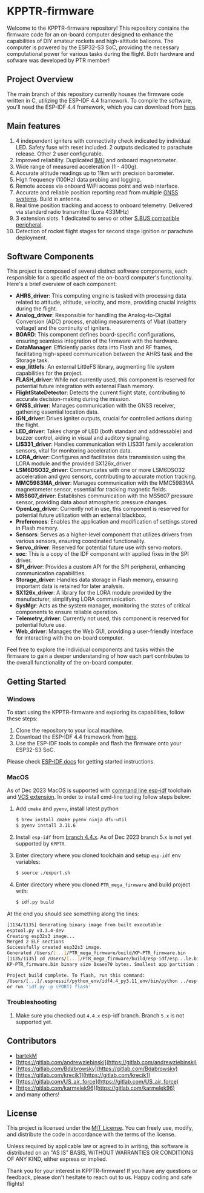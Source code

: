 # KPPTR-firmware

Welcome to the KPPTR-firmware repository! This repository contains the firmware code for an on-board computer designed to enhance the capabilities of DIY amateur rockets and high-altitude balloons. The computer is powered by the ESP32-S3 SoC, providing the necessary computational power for various tasks during the flight. Both hardware and sofware was developed by PTR member!

## Project Overview

The main branch of this repository currently houses the firmware code written in C, utilizing the ESP-IDF 4.4 framework. To compile the software, you'll need the ESP-IDF 4.4 framework, which you can download from [here](https://dl.espressif.com/dl/esp-idf/?idf=4.4).

## Main features
1. 4 independent igniters with connectivity check indicated by individual LED. Safety fuse with reset included.
   2 outputs dedicated to parachute release. Other 2 user configurable.
2. Improved reliability. Duplicated [IMU](https://en.wikipedia.org/wiki/Inertial_measurement_unit) and onboard magnetometer.
3. Wide range of measured acceleration (1 - 400g).
4. Accurate altitude readings up to 11km with precision barometer.
5. High frequency (100Hz) data probing and logging.
6. Remote access via onboard WiFi access point and web interface.
7. Accurate and reliable position reporting read from multiple [GNSS systems](https://en.wikipedia.org/wiki/Gnss). Build in antenna.
8. Real time position tracking and access to onboard telemetry. Delivered via standard radio transmitter (Lora 433MHz)
9. 3 extension slots. 1 dedicated to servo or other [S.BUS compatible peripheral](https://www.futabarc.com/sbus/).
10. Detection of rocket flight stages for second stage ignition or parachute deployment.

## Software Components

This project is composed of several distinct software components, each responsible for a specific aspect of the on-board computer's functionality. Here's a brief overview of each component:

- **AHRS_driver**: This computing engine is tasked with processing data related to attitude, altitude, velocity, and more, providing crucial insights during the flight.
- **Analog_driver**: Responsible for handling the Analog-to-Digital Conversion (ADC) process, enabling measurements of Vbat (battery voltage) and the continuity of igniters.
- **BOARD**: This component defines board-specific configurations, ensuring seamless integration of the firmware with the hardware.
- **DataManager**: Efficiently packs data into Flash and RF frames, facilitating high-speed communication between the AHRS task and the Storage task.
- **esp_littlefs**: An external LittleFS library, augmenting file system capabilities for the project.
- **FLASH_driver**: While not currently used, this component is reserved for potential future integration with external Flash memory.
- **FlightStateDetector**: Detects the current flight state, contributing to accurate decision-making during the mission.
- **GNSS_driver**: Manages communication with the GNSS receiver, gathering essential location data.
- **IGN_driver**: Drives igniter outputs, crucial for controlled actions during the flight.
- **LED_driver**: Takes charge of LED (both standard and addressable) and buzzer control, aiding in visual and auditory signaling.
- **LIS331_driver**: Handles communication with LIS331 family acceleration sensors, vital for monitoring acceleration data.
- **LORA_driver**: Configures and facilitates data transmission using the LORA module and the provided SX126x_driver.
- **LSM6DSO32_driver**: Communicates with one or more LSM6DSO32 acceleration and gyro sensors, contributing to accurate motion tracking.
- **MMC5983MA_driver**: Manages communication with the MMC5983MA magnetometer sensor, essential for tracking magnetic fields.
- **MS5607_driver**: Establishes communication with the MS5607 pressure sensor, providing data about atmospheric pressure changes.
- **OpenLog_driver**: Currently not in use, this component is reserved for potential future utilization with an external blackbox.
- **Preferences**: Enables the application and modification of settings stored in Flash memory.
- **Sensors**: Serves as a higher-level component that utilizes drivers from various sensors, ensuring coordinated functionality.
- **Servo_driver**: Reserved for potential future use with servo motors.
- **soc**: This is a copy of the IDF component with applied fixes in the SPI driver.
- **SPI_driver**: Provides a custom API for the SPI peripheral, enhancing communication capabilities.
- **Storage_driver**: Handles data storage in Flash memory, ensuring important data is retained for later analysis.
- **SX126x_driver**: A library for the LORA module provided by the manufacturer, simplifying LORA communication.
- **SysMgr**: Acts as the system manager, monitoring the states of critical components to ensure reliable operation.
- **Telemetry_driver**: Currently not used, this component is reserved for potential future use.
- **Web_driver**: Manages the Web GUI, providing a user-friendly interface for interacting with the on-board computer.

Feel free to explore the individual components and tasks within the firmware to gain a deeper understanding of how each part contributes to the overall functionality of the on-board computer.

## Getting Started

### Windows
To start using the KPPTR-firmware and exploring its capabilities, follow these steps:

1. Clone the repository to your local machine.
2. Download the ESP-IDF 4.4 framework from [here](https://dl.espressif.com/dl/esp-idf/?idf=4.4).
3. Use the ESP-IDF tools to compile and flash the firmware onto your ESP32-S3 SoC.

Please check [ESP-IDF docs](https://docs.espressif.com/projects/esp-idf/en/latest/get-started/index.html) for getting started instructions.

### MacOS
As of Dec 2023 MacOS is supported with [command line esp-idf](https://docs.espressif.com/projects/esp-idf/en/v4.4.6/esp32s3/get-started/index.html#id3)
toolchain and [VCS extension](https://github.com/espressif/vscode-esp-idf-extension). In order to install cmd-line tooling follow steps below:
1. Add `cmake` and `pyenv`, install latest python

   ```bash
   $ brew install cmake pyenv ninja dfu-util
   $ pyenv install 3.11.6
   ```

2. Install `esp-idf` from [branch 4.4.x](https://espressif-docs.readthedocs-hosted.com/projects/esp-idf/en/stable/get-started/index.html#linux-and-macos). 
   As of Dec 2023 branch 5.x is not yet supported by `KPPTR`.
3. Enter directory where you cloned toolchain and setup `esp-idf` env variables:
   ```bash
   $ source ./export.sh
   ```
4. Enter directory where you cloned `PTR_mega_firmware` and build project with:
   ```bash
   $ idf.py build
   ```
At the end you should see something along the lines:
```bash
[1134/1135] Generating binary image from built executable
esptool.py v3.3.4-dev
Creating esp32s3 image...
Merged 2 ELF sections
Successfully created esp32s3 image.
Generated /Users/[...]/PTR_mega_firmware/build/KP-PTR_firmware.bin
[1135/1135] cd /Users/[...]/PTR_mega_firmware/build/esp-idf/esp...le.bin /Users/[...]/PTR_mega_firmware/build/KP-PTR_firmware.bin
KP-PTR_firmware.bin binary size 0xaee70 bytes. Smallest app partition is 0x180000 bytes. 0xd1190 bytes (54%) free.

Project build complete. To flash, run this command:
/Users/[...]/.espressif/python_env/idf4.4_py3.11_env/bin/python ../esp-idf/components/esptool_py/esptool/esptool.py -p (PORT) -b 460800 --before default_reset --after hard_reset --chip esp32s3  write_flash --flash_mode dout --flash_size detect --flash_freq 80m 0x0 build/bootloader/bootloader.bin 0x8000 build/partition_table/partition-table.bin 0x10000 build/KP-PTR_firmware.bin 0x190000 build/www.bin
or run 'idf.py -p (PORT) flash'
```

### Troubleshooting
1. Make sure you checked out `4.4.x` esp-idf branch. Branch `5.x` is not supported yet.  
## Contributors

- [bartekM](https://gitlab.com/space.tech)
- [https://gitlab.com/andrewziebinski](https://gitlab.com/andrewziebinski)
- [https://gitlab.com/Bdabrowsky](https://gitlab.com/Bdabrowsky)
- [https://gitlab.com/krecik1](https://gitlab.com/krecik1)
- [https://gitlab.com/US_air_force](https://gitlab.com/US_air_force)
- [https://gitlab.com/karmelek96](https://gitlab.com/karmelek96)
- and many others!

## License

This project is licensed under the [MIT License](LICENSE). You can freely use, modify, and distribute the code in accordance with the terms of the license.

Unless required by applicable law or agreed to in writing, this
software is distributed on an "AS IS" BASIS, WITHOUT WARRANTIES OR
CONDITIONS OF ANY KIND, either express or implied.

Thank you for your interest in KPPTR-firmware! If you have any questions or feedback, please don't hesitate to reach out to us. Happy coding and safe flights!
